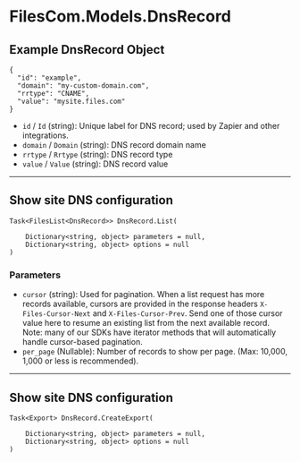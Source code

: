 # FilesCom.Models.DnsRecord

## Example DnsRecord Object

```
{
  "id": "example",
  "domain": "my-custom-domain.com",
  "rrtype": "CNAME",
  "value": "mysite.files.com"
}
```

* `id` / `Id`  (string): Unique label for DNS record; used by Zapier and other integrations.
* `domain` / `Domain`  (string): DNS record domain name
* `rrtype` / `Rrtype`  (string): DNS record type
* `value` / `Value`  (string): DNS record value


---

## Show site DNS configuration

```
Task<FilesList<DnsRecord>> DnsRecord.List(
    
    Dictionary<string, object> parameters = null,
    Dictionary<string, object> options = null
)
```

### Parameters

* `cursor` (string): Used for pagination.  When a list request has more records available, cursors are provided in the response headers `X-Files-Cursor-Next` and `X-Files-Cursor-Prev`.  Send one of those cursor value here to resume an existing list from the next available record.  Note: many of our SDKs have iterator methods that will automatically handle cursor-based pagination.
* `per_page` (Nullable<Int64>): Number of records to show per page.  (Max: 10,000, 1,000 or less is recommended).


---

## Show site DNS configuration

```
Task<Export> DnsRecord.CreateExport(
    
    Dictionary<string, object> parameters = null,
    Dictionary<string, object> options = null
)
```
